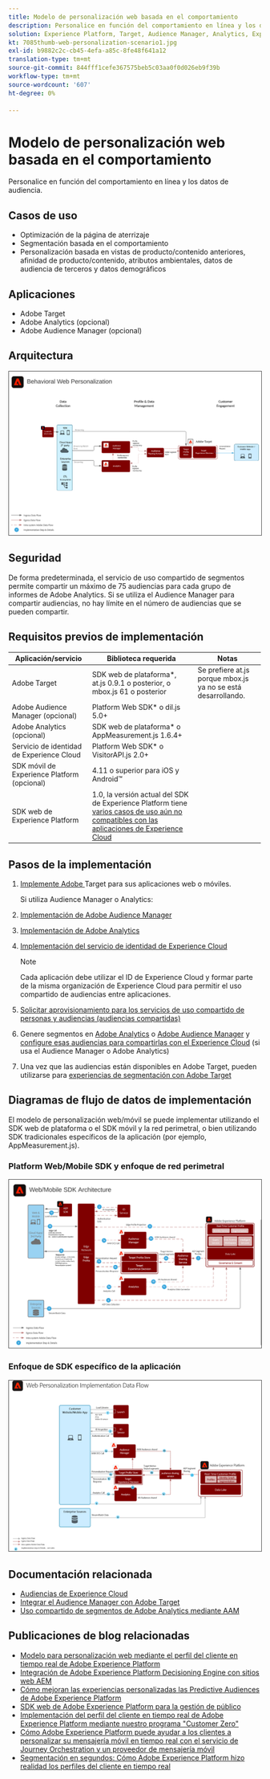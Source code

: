 ```yaml
---
title: Modelo de personalización web basada en el comportamiento
description: Personalice en función del comportamiento en línea y los datos de audiencia.
solution: Experience Platform, Target, Audience Manager, Analytics, Experience Cloud Services, Data Collection
kt: 7085thumb-web-personalization-scenario1.jpg
exl-id: b9882c2c-cb45-4efa-a85c-8fe48f641a12
translation-type: tm+mt
source-git-commit: 844fff1cefe367575beb5c03aa0f0d026eb9f39b
workflow-type: tm+mt
source-wordcount: '607'
ht-degree: 0%

---
```


# Modelo de personalización web basada en el comportamiento

Personalice en función del comportamiento en línea y los datos de audiencia.

## Casos de uso

* Optimización de la página de aterrizaje
* Segmentación basada en el comportamiento
* Personalización basada en vistas de producto/contenido anteriores, afinidad de producto/contenido, atributos ambientales, datos de audiencia de terceros y datos demográficos

## Aplicaciones

* Adobe Target
* Adobe Analytics (opcional)
* Adobe Audience Manager (opcional)

## Arquitectura

<img src="assets/personalization.svg" alt="Arquitectura de referencia para el escenario de personalización web basada en el comportamiento" style="border:1px solid #4a4a4a" />


## Seguridad

De forma predeterminada, el servicio de uso compartido de segmentos permite compartir un máximo de 75 audiencias para cada grupo de informes de Adobe Analytics. Si se utiliza el Audience Manager para compartir audiencias, no hay límite en el número de audiencias que se pueden compartir. 

## Requisitos previos de implementación

| Aplicación/servicio | Biblioteca requerida | Notas |
|---|---|---|
| Adobe Target | SDK web de plataforma*, at.js 0.9.1 o posterior, o mbox.js 61 o posterior | Se prefiere at.js porque mbox.js ya no se está desarrollando. |
| Adobe Audience Manager (opcional) | Platform Web SDK* o dil.js 5.0+ |  |
| Adobe Analytics (opcional) | SDK web de plataforma* o AppMeasurement.js 1.6.4+ |  |
| Servicio de identidad de Experience Cloud | Platform Web SDK* o VisitorAPI.js 2.0+ |  |
| SDK móvil de Experience Platform (opcional) | 4.11 o superior para iOS y Android™ |  |
| SDK web de Experience Platform | 1.0, la versión actual del SDK de Experience Platform tiene [varios casos de uso aún no compatibles con las aplicaciones de Experience Cloud](https://github.com/adobe/alloy/projects/5) |  |

## Pasos de la implementación

1. [Implemente Adobe ](https://experienceleague.adobe.com/docs/target/using/implement-target/implementing-target.html) Target para sus aplicaciones web o móviles.

   Si utiliza Audience Manager o Analytics:

1. [Implementación de Adobe Audience Manager](https://experienceleague.adobe.com/docs/audience-manager/user-guide/implementation-integration-guides/implement-audience-manager.html)
1. [Implementación de Adobe Analytics](https://experienceleague.adobe.com/docs/analytics/implementation/home.html)
1. [Implementación del servicio de identidad de Experience Cloud](https://experienceleague.adobe.com/docs/id-service/using/implementation/implementation-guides.html)

   >[!NOTE]
   >
   >Cada aplicación debe utilizar el ID de Experience Cloud y formar parte de la misma organización de Experience Cloud para permitir el uso compartido de audiencias entre aplicaciones.

1. [Solicitar aprovisionamiento para los servicios de uso compartido de personas y audiencias (audiencias compartidas)](https://www.adobe.com/go/audiences)
1. Genere segmentos en [Adobe Analytics](https://experienceleague.adobe.com/docs/analytics/components/segmentation/segmentation-workflow/seg-build.html) o [Adobe Audience Manager](https://experienceleague.adobe.com/docs/audience-manager/user-guide/features/segments/segment-builder.html) y [configure esas audiencias para compartirlas con el Experience Cloud](https://experienceleague.adobe.com/docs/analytics/components/segmentation/segmentation-workflow/seg-publish.html) (si usa el Audience Manager o Adobe Analytics)
1. Una vez que las audiencias están disponibles en Adobe Target, pueden utilizarse para [experiencias de segmentación con Adobe Target](https://experienceleague.adobe.com/docs/target/using/audiences/target.html)


## Diagramas de flujo de datos de implementación

El modelo de personalización web/móvil se puede implementar utilizando el SDK web de plataforma o el SDK móvil y la red perimetral, o bien utilizando SDK tradicionales específicos de la aplicación (por ejemplo, AppMeasurement.js).

### Platform Web/Mobile SDK y enfoque de red perimetral

<img src="assets/websdkflow.svg" alt="Arquitectura de referencia para el SDK web de plataforma/SDK móvil y el enfoque de red perimetral" style="border:1px solid #4a4a4a" />


### Enfoque de SDK específico de la aplicación

<img src="assets/appsdkflow.png" alt="Arquitectura de referencia para el Enfoque de SDK específico de la aplicación" style="border:1px solid #4a4a4a" />


## Documentación relacionada

* [Audiencias de Experience Cloud](https://experienceleague.adobe.com/docs/core-services/interface/audiences/audience-library.html)
* [Integrar el Audience Manager con Adobe Target](https://experienceleague.adobe.com/docs/audience-manager/user-guide/implementation-integration-guides/integration-other-solutions/aam-target-integration.html)
* [Uso compartido de segmentos de Adobe Analytics mediante AAM](https://experienceleague.adobe.com/docs/analytics/components/segmentation/segmentation-workflow/seg-publish.html)


## Publicaciones de blog relacionadas

* [Modelo para personalización web mediante el perfil del cliente en tiempo real de Adobe Experience Platform](https://medium.com/adobetech/blueprint-for-web-personalization-using-adobe-experience-platform-real-time-customer-profile-fef2ce7a4b2f)
* [Integración de Adobe Experience Platform Decisioning Engine con sitios web AEM](https://jaeness.medium.com/integrating-adobe-experience-platform-decisioning-engine-with-aem-websites-9c222acd12e2)
* [Cómo mejoran las experiencias personalizadas las Predictive Audiences de Adobe Experience Platform](https://medium.com/adobetech/how-adobe-experience-platform-predictive-audiences-improves-personalized-experiences-1f75a60cb7a3)
* [SDK web de Adobe Experience Platform para la gestión de público](https://medium.com/adobetech/adobe-experience-platform-web-sdk-for-audience-management-751fa6d063bc)
* [Implementación del perfil del cliente en tiempo real de Adobe Experience Platform mediante nuestro programa &quot;Customer Zero&quot;](https://medium.com/adobetech/implementing-adobe-experience-platform-real-time-customer-profile-through-our-customer-zero-32e7cd952896)
* [Cómo Adobe Experience Platform puede ayudar a los clientes a personalizar su mensajería móvil en tiempo real con el servicio de Journey Orchestration y un proveedor de mensajería móvil](https://medium.com/adobetech/how-adobe-experience-platform-helped-a-client-personalize-their-mobile-messaging-in-real-time-with-7d634aefa098)
* [Segmentación en segundos: Cómo Adobe Experience Platform hizo realidad los perfiles del cliente en tiempo real](https://medium.com/adobetech/segmentation-in-seconds-how-adobe-experience-platform-made-real-time-customer-profiles-a-reality-a7a8552b0847)
